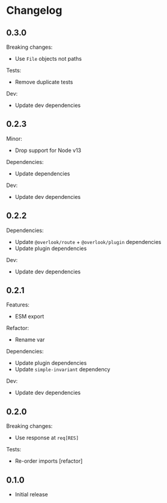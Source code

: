 # Changelog

## 0.3.0

Breaking changes:

* Use `File` objects not paths

Tests:

* Remove duplicate tests

Dev:

* Update dev dependencies

## 0.2.3

Minor:

* Drop support for Node v13

Dependencies:

* Update dependencies

Dev:

* Update dev dependencies

## 0.2.2

Dependencies:

* Update `@overlook/route` + `@overlook/plugin` dependencies
* Update plugin dependencies

Dev:

* Update dev dependencies

## 0.2.1

Features:

* ESM export

Refactor:

* Rename var

Dependencies:

* Update plugin dependencies
* Update `simple-invariant` dependency

Dev:

* Update dev dependencies

## 0.2.0

Breaking changes:

* Use response at `req[RES]`

Tests:

* Re-order imports [refactor]

## 0.1.0

* Initial release
